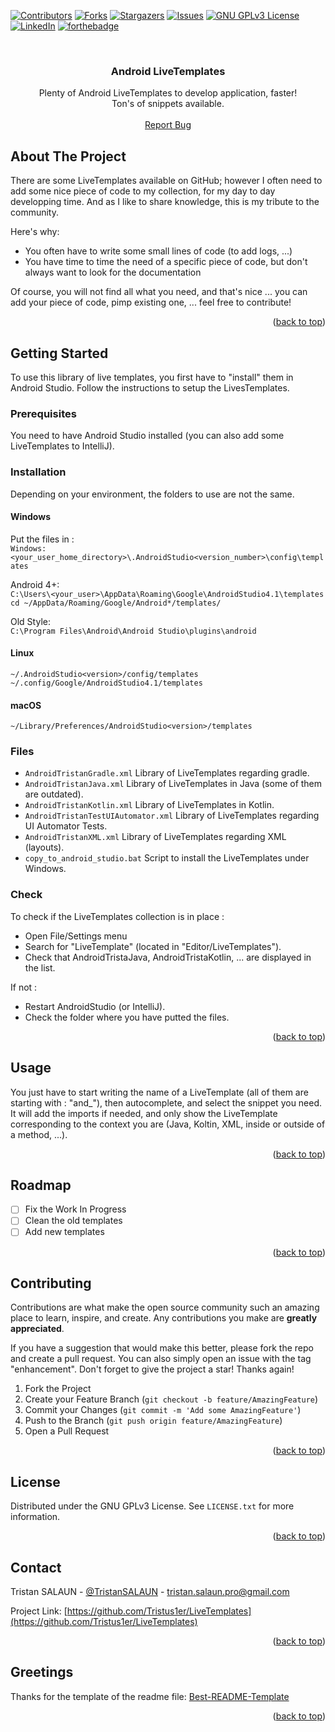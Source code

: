 <a name="readme-top"></a>

[![Contributors][contributors-shield]][contributors-url]
[![Forks][forks-shield]][forks-url]
[![Stargazers][stars-shield]][stars-url]
[![Issues][issues-shield]][issues-url]
[![GNU GPLv3 License][license-shield]][license-url]
[![LinkedIn][linkedin-shield]][linkedin-url]
[![forthebadge](https://forthebadge.com/images/badges/built-for-android.svg)](https://forthebadge.com)
	
<br />
<div align="center">

  <h3 align="center">Android LiveTemplates</h3>

  <p align="center">
    Plenty of Android LiveTemplates to develop application, faster!
    <br />
	Ton's of snippets available.
	<br />
	<br />
    <a href="https://github.com/Tristus1er/LiveTemplates/issues">Report Bug</a>
  </p>
</div>


<!-- ABOUT THE PROJECT -->
## About The Project

There are some LiveTemplates available on GitHub; however I often need to add some nice piece of code to my collection, for my day to day developping time. And as I like to share knowledge, this is my tribute to the community.

Here's why:
* You often have to write some small lines of code (to add logs, ...)
* You have time to time the need of a specific piece of code, but don't always want to look for the documentation

Of course, you will not find all what you need, and that's nice ... you can add your piece of code, pimp existing one, ... feel free to contribute!

<p align="right">(<a href="#readme-top">back to top</a>)</p>

<!-- GETTING STARTED -->
## Getting Started

To use this library of live templates, you first have to "install" them in Android Studio. Follow the instructions to setup the LivesTemplates.

### Prerequisites

You need to have Android Studio installed (you can also add some LiveTemplates to IntelliJ).

### Installation

Depending on your environment, the folders to use are not the same.

#### Windows
Put the files in :\
`Windows: <your_user_home_directory>\.AndroidStudio<version_number>\config\templates`

Android 4+:\
`C:\Users\<your_user>\AppData\Roaming\Google\AndroidStudio4.1\templates`\
`cd ~/AppData/Roaming/Google/Android*/templates/`

Old Style:\
`C:\Program Files\Android\Android Studio\plugins\android`

#### Linux
`~/.AndroidStudio<version>/config/templates`\
`~/.config/Google/AndroidStudio4.1/templates`

#### macOS
`~/Library/Preferences/AndroidStudio<version>/templates`


### Files

* `AndroidTristanGradle.xml` Library of LiveTemplates regarding gradle.
* `AndroidTristanJava.xml` Library of LiveTemplates in Java (some of them are outdated).
* `AndroidTristanKotlin.xml` Library of LiveTemplates in Kotlin.
* `AndroidTristanTestUIAutomator.xml` Library of LiveTemplates regarding UI Automator Tests.
* `AndroidTristanXML.xml` Library of LiveTemplates regarding XML (layouts).
* `copy_to_android_studio.bat` Script to install the LiveTemplates under Windows.


### Check

To check if the LiveTemplates collection is in place :
* Open File/Settings menu
* Search for "LiveTemplate" (located in "Editor/LiveTemplates").
* Check that AndroidTristaJava, AndroidTristaKotlin, ... are displayed in the list.

If not :
* Restart AndroidStudio (or IntelliJ).
* Check the folder where you have putted the files.

<p align="right">(<a href="#readme-top">back to top</a>)</p>

<!-- USAGE EXAMPLES -->
## Usage

You just have to start writing the name of a LiveTemplate (all of them are starting with : "and_"), then autocomplete, and select the snippet you need.
It will add the imports if needed, and only show the LiveTemplate corresponding to the context you are (Java, Koltin, XML, inside or outside of a method, ...).

<p align="right">(<a href="#readme-top">back to top</a>)</p>

<!-- ROADMAP -->
## Roadmap

- [ ] Fix the Work In Progress
- [ ] Clean the old templates
- [ ] Add new templates

<p align="right">(<a href="#readme-top">back to top</a>)</p>

<!-- CONTRIBUTING -->
## Contributing

Contributions are what make the open source community such an amazing place to learn, inspire, and create. Any contributions you make are **greatly appreciated**.

If you have a suggestion that would make this better, please fork the repo and create a pull request. You can also simply open an issue with the tag "enhancement".
Don't forget to give the project a star! Thanks again!

1. Fork the Project
2. Create your Feature Branch (`git checkout -b feature/AmazingFeature`)
3. Commit your Changes (`git commit -m 'Add some AmazingFeature'`)
4. Push to the Branch (`git push origin feature/AmazingFeature`)
5. Open a Pull Request

<p align="right">(<a href="#readme-top">back to top</a>)</p>

<!-- LICENSE -->
## License

Distributed under the GNU GPLv3 License. See `LICENSE.txt` for more information.

<p align="right">(<a href="#readme-top">back to top</a>)</p>

<!-- CONTACT -->
## Contact

Tristan SALAUN - [@TristanSALAUN](https://twitter.com/TristanSALAUN) - tristan.salaun.pro@gmail.com

Project Link: [https://github.com/Tristus1er/LiveTemplates](https://github.com/Tristus1er/LiveTemplates)

<p align="right">(<a href="#readme-top">back to top</a>)</p>

<!-- Greetings -->
## Greetings

Thanks for the template of the readme file: 
[Best-README-Template](https://github.com/othneildrew/Best-README-Template)

<p align="right">(<a href="#readme-top">back to top</a>)</p>
 
<!-- MARKDOWN LINKS & IMAGES -->
<!-- https://www.markdownguide.org/basic-syntax/#reference-style-links -->
[contributors-shield]: https://img.shields.io/github/contributors/Tristus1er/LiveTemplates.svg?style=for-the-badge
[contributors-url]: https://github.com/Tristus1er/LiveTemplates/graphs/contributors
[forks-shield]: https://img.shields.io/github/forks/Tristus1er/LiveTemplates.svg?style=for-the-badge
[forks-url]: https://github.com/Tristus1er/LiveTemplates/network/members
[stars-shield]: https://img.shields.io/github/stars/Tristus1er/LiveTemplates.svg?style=for-the-badge
[stars-url]: https://github.com/Tristus1er/LiveTemplates/stargazers
[issues-shield]: https://img.shields.io/github/issues/Tristus1er/LiveTemplates.svg?style=for-the-badge
[issues-url]: https://github.com/Tristus1er/LiveTemplates/issues
[license-shield]: https://img.shields.io/github/license/Tristus1er/LiveTemplates.svg?style=for-the-badge
[license-url]: https://github.com/Tristus1er/LiveTemplates/blob/master/LICENSE.txt
[linkedin-shield]: https://img.shields.io/badge/-LinkedIn-black.svg?style=for-the-badge&logo=linkedin&colorB=555
[linkedin-url]: https://www.linkedin.com/in/tristansalaun/
